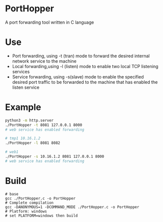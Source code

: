 # PortHopper

A port forwarding tool written in C language

# Use
- Port forwarding, using -t (tran) mode to forward the desired internal network service to the machine
- Local forwarding,using -l (listen) mode to enable two local TCP listening services 
- Service forwarding, using -s(slave) mode to enable the specified desired port traffic to be forwarded to the machine that has enabled the listen service


# Example

```sh
python3 -m http.server
./PortHopper -t 8081 127.0.0.1 8000
# web service has enabled forwarding
```

```sh
# tmp1 10.16.1.2
./PortHopper -l 8081 8082

# web1
./PortHopper -s 10.16.1.2 8081 127.0.0.1 8000
# web service has enabled forwarding
```

# Build
```
# base
gcc ./PortHopper.c -o PortHopper
# Complete compilation
gcc -DANONYMOUS=1 -DCOMMAND_MODE ./PortHopper.c -o PortHopper
# Platform: windows
# set PLATFORM=windows then build
```

